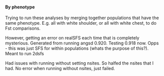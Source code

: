 #### By phenotype

Trying to run these analyses by merging together populations that have the same phenotype. E.g. all with white shoulder, or all with white chest, to do Fst comparisons.

However, getting an error on realSFS each time that is completely mysterious. Generated from running angsd 0.920. Testing 0.918 now. Opps - this was just SFS for within populations (whats the purpose of this?). Meant to run 2dsfs

Had issues with running without setting nsites. So halfed the nsites that I had. No error when running without nsites, just failed. 
